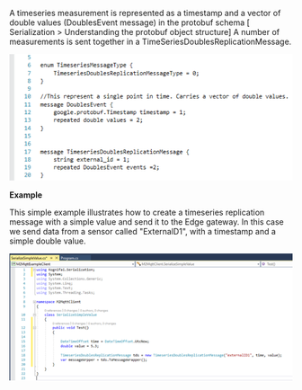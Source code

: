 A timeseries measurement is represented as a timestamp and a vector of double values (DoublesEvent message) in the protobuf schema [ Serialization > Understanding the protobuf object structure]
A number of measurements is sent together in a TimeSeriesDoublesReplicationMessage.

![](Images/Serialize%20timestamp%20and%20a%20value.png?raw=true)

**Example**

This simple example illustrates how to create a timeseries replication message with a simple value and send it to the Edge gateway. In this case we send data from a sensor called "ExternalD1", with a timestamp and a simple double value.

![](Images/Serilization%20example.png?raw=true)
